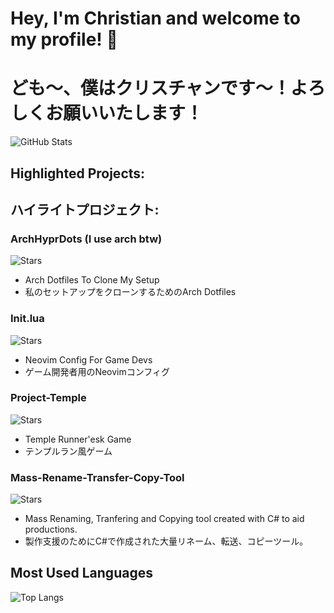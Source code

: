 # Hey, I'm Christian and welcome to my profile! 👋
# ども～、僕はクリスチャンです～！よろしくお願いいたします！

![GitHub Stats](https://github-readme-stats.vercel.app/api?username=CIsValid&show_icons=true&theme=dark)

## Highlighted Projects:
## ハイライトプロジェクト:

### ArchHyprDots (I use arch btw)
![Stars](https://img.shields.io/github/stars/CIsValid/ArchHyprDots?style=flat-square)
- Arch Dotfiles To Clone My Setup
- 私のセットアップをクローンするためのArch Dotfiles

### Init.lua
![Stars](https://img.shields.io/github/stars/CIsValid/init.lua?style=flat-square)
- Neovim Config For Game Devs
- ゲーム開発者用のNeovimコンフィグ

### Project-Temple
![Stars](https://img.shields.io/github/stars/CIsValid/Project-Temple?style=flat-square)
- Temple Runner'esk Game
- テンプルラン風ゲーム

### Mass-Rename-Transfer-Copy-Tool
![Stars](https://img.shields.io/github/stars/CIsValid/Mass-Rename-Transfer-Copy-Tool?style=flat-square)
- Mass Renaming, Tranfering and Copying tool created with C# to aid productions.
- 製作支援のためにC#で作成された大量リネーム、転送、コピーツール。

## Most Used Languages
![Top Langs](https://github-readme-stats.vercel.app/api/top-langs/?username=CIsValid&layout=compact&theme=dark)
